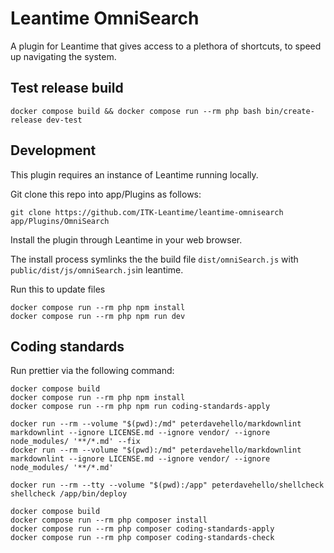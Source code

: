 # Leantime OmniSearch

A plugin for Leantime that gives access to a plethora of shortcuts, to speed up
navigating the system.

## Test release build

``` shell
docker compose build && docker compose run --rm php bash bin/create-release dev-test
```

## Development

This plugin requires an instance of Leantime running locally.

Git clone this repo into app/Plugins as follows:

```shell
git clone https://github.com/ITK-Leantime/leantime-omnisearch app/Plugins/OmniSearch
```

Install the plugin through Leantime in your web browser.

The install process symlinks the the build file
`
dist/omniSearch.js
` with `public/dist/js/omniSearch.js`in leantime.

Run this to update files

```shell
docker compose run --rm php npm install
docker compose run --rm php npm run dev
```

## Coding standards

Run prettier via the following command:

```shell
docker compose build
docker compose run --rm php npm install
docker compose run --rm php npm run coding-standards-apply
```

```shell
docker run --rm --volume "$(pwd):/md" peterdavehello/markdownlint markdownlint --ignore LICENSE.md --ignore vendor/ --ignore node_modules/ '**/*.md' --fix
docker run --rm --volume "$(pwd):/md" peterdavehello/markdownlint markdownlint --ignore LICENSE.md --ignore vendor/ --ignore node_modules/ '**/*.md'
```

```shell
docker run --rm --tty --volume "$(pwd):/app" peterdavehello/shellcheck shellcheck /app/bin/deploy
```

```shell name=coding-standards-php
docker compose build
docker compose run --rm php composer install
docker compose run --rm php composer coding-standards-apply
docker compose run --rm php composer coding-standards-check
```
